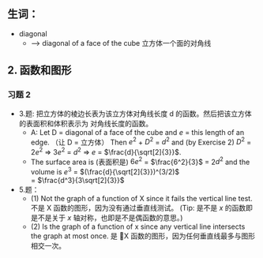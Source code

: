 ## 生词：
- diagonal
    + --> diagonal of a face of the cube 立方体一个面的对角线 


## 2. 函数和图形 
### 习题 2
- 3.题: 把立方体的棱边长表为该立方体对角线长度 d 的函数。然后把该立方体的表面积和体积表示为
  对角线长度的函数。
  + A: Let D = diagonal of a face of the cube and $e$ = this length of an edge.
    （让 D = 立方体）
    Then $e^2$ + $D^2$ = $d^2$ and (by Exercise 2) $D^2$ = $2e^2$ $\Rightarrow$ 
    $3e^2$ = $d^2$ $\Rightarrow$ $e$ = $\frac{d}{\sqrt[2]{3}}$.
  + The surface area is (表面积是) $6e^2$ = $\frac{6^2}{3}$ = 2$d^2$ and 
    the volume is $e^3$ = $(\frac{d}{\sqrt[2]{3}})^(3/2)$  
    = $\frac{d^3}{3\sqrt[2]{3}}$
- 5.题：
    - (1) Not the graph of a function of X since it fails the vertical line 
      test. 
      不是 X 函数的图形，因为没有通过垂直线测试。 (Tip: 是不是 $x$ 的函数即是不是关于
      $x$ 轴对称，也即是不是偶函数的意思。)
    - (2) Is the graph of a function of x since any vertical line intersects 
      the graph at most once. 
      是 X 函数的图形，因为任何垂直线最多与图形相交一次。
